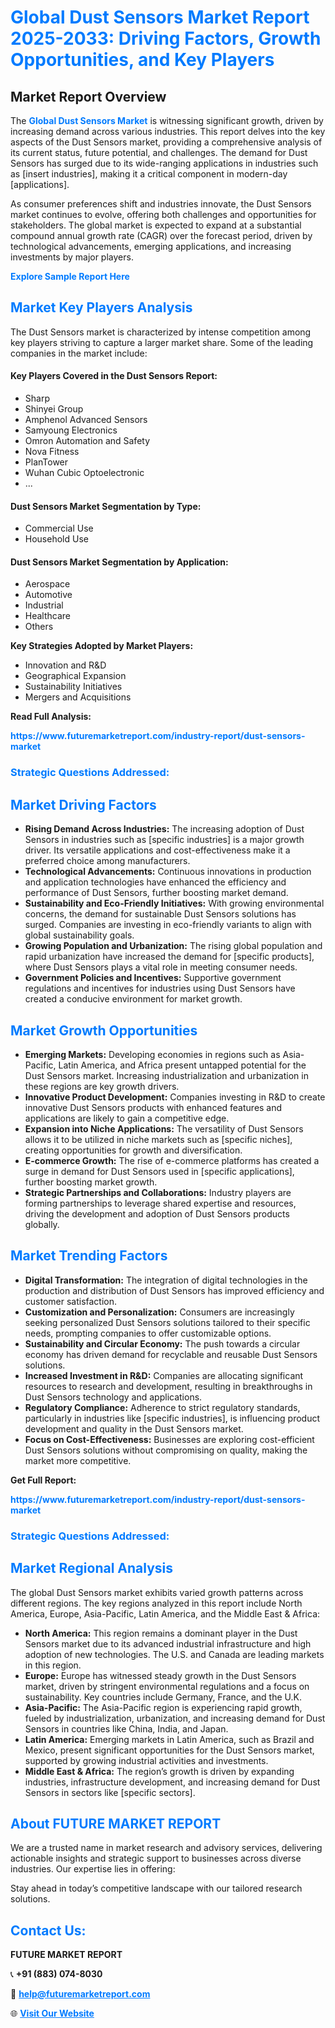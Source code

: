 <h1 style="color: #007BFF;">Global Dust Sensors Market Report 2025-2033: Driving Factors, Growth Opportunities, and Key Players</h1>

<section id="overview">
<h2>Market Report Overview</h2>
<p>The <a href="https://www.futuremarketreport.com/industry-report/dust-sensors-market" style="color: #007BFF; text-decoration: none;"><strong>Global Dust Sensors Market</strong></a> is witnessing significant growth, driven by increasing demand across various industries. This report delves into the key aspects of the Dust Sensors market, providing a comprehensive analysis of its current status, future potential, and challenges. The demand for Dust Sensors has surged due to its wide-ranging applications in industries such as [insert industries], making it a critical component in modern-day [applications].</p>
<p>As consumer preferences shift and industries innovate, the Dust Sensors market continues to evolve, offering both challenges and opportunities for stakeholders. The global market is expected to expand at a substantial compound annual growth rate (CAGR) over the forecast period, driven by technological advancements, emerging applications, and increasing investments by major players.</p>
</section>

<section id="overview">
<p><a href="https://www.futuremarketreport.com/request-sample/reportId=107611" style="color: #007BFF; text-decoration: none;"><strong>Explore Sample Report Here</strong></a></p>
</section>

<section id="key-players">
<h2 style="color: #007BFF;">Market Key Players Analysis</h2>
<p>The Dust Sensors market is characterized by intense competition among key players striving to capture a larger market share. Some of the leading companies in the market include:</p>
<h4>Key Players Covered in the Dust Sensors Report:</h4>
<ul><li>Sharp</li><li>Shinyei Group</li><li>Amphenol Advanced Sensors</li><li>Samyoung Electronics</li><li>Omron Automation and Safety</li><li>Nova Fitness</li><li>PlanTower</li><li>Wuhan Cubic Optoelectronic</li><li>...</li></ul>
<h4>Dust Sensors Market Segmentation by Type:</h4>
<ul><li>Commercial Use</li><li>Household Use</li></ul>

<h4>Dust Sensors Market Segmentation by Application:</h4>
<ul><li>Aerospace</li><li>Automotive</li><li>Industrial</li><li>Healthcare</li><li>Others</li></ul>
<p><strong>Key Strategies Adopted by Market Players:</strong></p>
<ul>
<li>Innovation and R&D</li>
<li>Geographical Expansion</li>
<li>Sustainability Initiatives</li>
<li>Mergers and Acquisitions</li>
</ul>
</section>

<section>
<p><strong>Read Full Analysis: </strong></p><a href="https://www.futuremarketreport.com/industry-report/dust-sensors-market" style="color: #007BFF; text-decoration: none;"><strong>https://www.futuremarketreport.com/industry-report/dust-sensors-market</strong></a>
<h3 style="color: #007BFF;">Strategic Questions Addressed:</h3>
</section>

<section id="driving-factors">
<h2 style="color: #007BFF;">Market Driving Factors</h2>
<ul>
<li><strong>Rising Demand Across Industries:</strong> The increasing adoption of Dust Sensors in industries such as [specific industries] is a major growth driver. Its versatile applications and cost-effectiveness make it a preferred choice among manufacturers.</li>
<li><strong>Technological Advancements:</strong> Continuous innovations in production and application technologies have enhanced the efficiency and performance of Dust Sensors, further boosting market demand.</li>
<li><strong>Sustainability and Eco-Friendly Initiatives:</strong> With growing environmental concerns, the demand for sustainable Dust Sensors solutions has surged. Companies are investing in eco-friendly variants to align with global sustainability goals.</li>
<li><strong>Growing Population and Urbanization:</strong> The rising global population and rapid urbanization have increased the demand for [specific products], where Dust Sensors plays a vital role in meeting consumer needs.</li>
<li><strong>Government Policies and Incentives:</strong> Supportive government regulations and incentives for industries using Dust Sensors have created a conducive environment for market growth.</li>
</ul>
</section>

<section id="growth-opportunities">
<h2 style="color: #007BFF;">Market Growth Opportunities</h2>
<ul>
<li><strong>Emerging Markets:</strong> Developing economies in regions such as Asia-Pacific, Latin America, and Africa present untapped potential for the Dust Sensors market. Increasing industrialization and urbanization in these regions are key growth drivers.</li>
<li><strong>Innovative Product Development:</strong> Companies investing in R&D to create innovative Dust Sensors products with enhanced features and applications are likely to gain a competitive edge.</li>
<li><strong>Expansion into Niche Applications:</strong> The versatility of Dust Sensors allows it to be utilized in niche markets such as [specific niches], creating opportunities for growth and diversification.</li>
<li><strong>E-commerce Growth:</strong> The rise of e-commerce platforms has created a surge in demand for Dust Sensors used in [specific applications], further boosting market growth.</li>
<li><strong>Strategic Partnerships and Collaborations:</strong> Industry players are forming partnerships to leverage shared expertise and resources, driving the development and adoption of Dust Sensors products globally.</li>
</ul>
</section>

<section id="trending-factors">
<h2 style="color: #007BFF;">Market Trending Factors</h2>
<ul>
<li><strong>Digital Transformation:</strong> The integration of digital technologies in the production and distribution of Dust Sensors has improved efficiency and customer satisfaction.</li>
<li><strong>Customization and Personalization:</strong> Consumers are increasingly seeking personalized Dust Sensors solutions tailored to their specific needs, prompting companies to offer customizable options.</li>
<li><strong>Sustainability and Circular Economy:</strong> The push towards a circular economy has driven demand for recyclable and reusable Dust Sensors solutions.</li>
<li><strong>Increased Investment in R&D:</strong> Companies are allocating significant resources to research and development, resulting in breakthroughs in Dust Sensors technology and applications.</li>
<li><strong>Regulatory Compliance:</strong> Adherence to strict regulatory standards, particularly in industries like [specific industries], is influencing product development and quality in the Dust Sensors market.</li>
<li><strong>Focus on Cost-Effectiveness:</strong> Businesses are exploring cost-efficient Dust Sensors solutions without compromising on quality, making the market more competitive.</li>
</ul>
</section>

<section>
<p><strong>Get Full Report: </strong></p><a href="https://www.futuremarketreport.com/industry-report/dust-sensors-market" style="color: #007BFF; text-decoration: none;"><strong>https://www.futuremarketreport.com/industry-report/dust-sensors-market</strong></a>
<h3 style="color: #007BFF;">Strategic Questions Addressed:</h3>
</section>


<section id="regional-analysis">
<h2 style="color: #007BFF;">Market Regional Analysis</h2>
<p>The global Dust Sensors market exhibits varied growth patterns across different regions. The key regions analyzed in this report include North America, Europe, Asia-Pacific, Latin America, and the Middle East & Africa:</p>
<ul>
<li><strong>North America:</strong> This region remains a dominant player in the Dust Sensors market due to its advanced industrial infrastructure and high adoption of new technologies. The U.S. and Canada are leading markets in this region.</li>
<li><strong>Europe:</strong> Europe has witnessed steady growth in the Dust Sensors market, driven by stringent environmental regulations and a focus on sustainability. Key countries include Germany, France, and the U.K.</li>
<li><strong>Asia-Pacific:</strong> The Asia-Pacific region is experiencing rapid growth, fueled by industrialization, urbanization, and increasing demand for Dust Sensors in countries like China, India, and Japan.</li>
<li><strong>Latin America:</strong> Emerging markets in Latin America, such as Brazil and Mexico, present significant opportunities for the Dust Sensors market, supported by growing industrial activities and investments.</li>
<li><strong>Middle East & Africa:</strong> The region’s growth is driven by expanding industries, infrastructure development, and increasing demand for Dust Sensors in sectors like [specific sectors].</li>
</ul>
</section>

<footer>
<h2 style="color: #007BFF;">About FUTURE MARKET REPORT</h2>
<p>We are a trusted name in market research and advisory services, delivering actionable insights and strategic support to businesses across diverse industries. Our expertise lies in offering:</p>

<p>Stay ahead in today’s competitive landscape with our tailored research solutions.</p>

<h2 style="color: #007BFF;">Contact Us:</h2>
<p><strong>FUTURE MARKET REPORT</strong></p>
<p>📞 <strong>+91 (883) 074-8030</strong></p>
<p>📧 <strong><a href="mailto:help@futuremarketreport.com" style="color: #007BFF;">help@futuremarketreport.com</a></strong></p>
<p>🌐 <strong><a href="https://www.futuremarketreport.com/" style="color: #007BFF;">Visit Our Website</a></strong></p>
</footer>